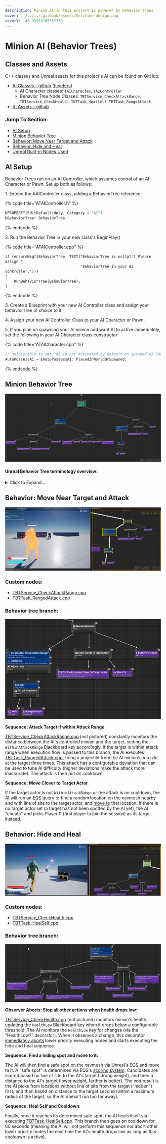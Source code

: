 ```yaml
---
description: Minion AI in this project is powered by Behavior Trees
cover: ../../../.gitbook/assets/Untitled design.png
coverY: -46.33016265337739
---
```


# Minion AI (Behavior Trees)

## Classes and Assets

C++ classes and Unreal assets for this project's AI can be found on GitHub:

* [AI Classes - github](https://github.com/Juwce/ActionRoguelike/tree/main/Source/ActionRoguelike/Private/AI) ([headers](https://github.com/Juwce/ActionRoguelike/tree/main/Source/ActionRoguelike/Private/AI))
  * AI Character classes: `TAICharacter`, `TAIController`
  * Behavior Tree Node Classes: `TBTService_CheckAttackRange`, `TBTService_CheckHealth`, `TBTTask_HealSelf`, `TBTTask_RangeAttack`
* [AI Assets - github](https://github.com/Juwce/ActionRoguelike/tree/main/Content/ActionRoguelike/AI)

### **Jump To Section:**

* [AI Setup](minion-ai-behavior-trees.md#ai-setup)
* [Minion Behavior Tree](minion-ai-behavior-trees.md#minion-behavior-tree)
* [Behavior: Move Near Target and Attack](minion-ai-behavior-trees.md#behavior-move-near-target-and-attack)
* [Behavior: Hide and Heal](minion-ai-behavior-trees.md#behavior-hide-and-heal)
* [Unreal Built-In Nodes Used](minion-ai-behavior-trees.md#unreal-built-ins-1)

## AI Setup

Behavior Trees run on an AI Controller, which assumes control of an AI Character or Pawn. Set up both as follows:

1\. Extend the AAIController class, adding a BehaviorTree reference:

{% code title="ATAIController.h" %}
```cpp
UPROPERTY(EditDefaultsOnly, Category = "AI")
UBehaviorTree* BehaviorTree;
```
{% endcode %}

2\. Run the Behavior Tree in your new class's BeginPlay()

{% code title="ATAIController.cpp" %}
```
if (ensureMsgf(BehaviorTree, TEXT("BehaviorTree is nullptr! Please assign "
                                  "BehaviorTree in your AI controller.")))
{
	RunBehaviorTree(BehaviorTree);
}
```
{% endcode %}

3\. Create a Blueprint with your new AI Controller class and assign your behavior tree of choice to it

4\. Assign your new AI Controller Class to your AI Character or Pawn.

5\. If you plan on spawning your AI minion and want AI to active immediately, set the following in your AI Character class constructor:

{% code title="ATAICharacter.cpp" %}
```cpp
// Unless this is set, AI is not activated by default on spawned AI Characters
AutoPossessAI = EAutoPossessAI::PlacedInWorldOrSpawned;
```
{% endcode %}

## Minion Behavior Tree

![The full behavior tree for the ranged minion AI (broken down below). Services are Green || Decorators are Blue || Composites are Gray || Tasks are Purple](<../../../.gitbook/assets/bt ui.png>)

#### **Unreal Behavior Tree terminology overview:**

<details>

<summary>Click to Expand...</summary>

* [Differences in UE4 Behavior Trees](https://docs.unrealengine.com/4.27/en-US/InteractiveExperiences/ArtificialIntelligence/BehaviorTrees/BehaviorTreesOverview/#differencesinue4behaviortrees) (compared to traditional behavior trees)
* Terminology:
  * **Blackboard** - Key:value store for sharing data between behaviors in the tree (optimized for access and performance).
  * <mark style="color:green;">Service Nodes</mark> - Execute at a defined frequency as long as their branch is being executed. Often used to make checks and update the Blackboard.
  * <mark style="color:blue;">Decorator Nodes</mark> - Attach to other nodes and make decisions on whether or not a branch or node in the tree can execute. Decorator nodes are able to change the flow of a tree by aborting lower priority executing nodes and executing their branch immediately (for example, to have an AI immediately stop whatever it was doing to flee when its health drops low, you might put a decorator node that monitors its health status value in the blackboard and aborts other running nodes when it's set to "Low").
  * <mark style="color:purple;">Task Nodes</mark> - Actionable things to do. Task nodes perform some behavior and don't have an output connection.
  * **Composite Nodes** - The root of a branch that defines how the branch is executed (in sequence, parallel, or select one). Composite nodes can have decorators applied to them to control entry into the branch, and services that will only be active if the children of the composite are being executed.

</details>

## Behavior: Move Near Target and Attack

![AI moves near target and attack it (left) and the behavior tree powering it (right).](<../../../.gitbook/assets/bt demo move and attack.gif>)

### Custom nodes:

* [TBTService\_CheckAttackRange.cpp](https://github.com/Juwce/ActionRoguelike/blob/main/Source/ActionRoguelike/Private/AI/TBTService\_CheckAttackRange.cpp)
* [TBTTask\_RangedAttack.cpp](https://github.com/Juwce/ActionRoguelike/blob/main/Source/ActionRoguelike/Private/AI/TBTTask\_RangedAttack.cpp)

### Behavior tree branch:

![Services are Green || Decorators are Blue || Selectors are Gray || Tasks are Purple](<../../../.gitbook/assets/image (4).png>)

**Sequence: Attack Target if within Attack Range**

[TBTService\_CheckAttackRange.cpp](https://github.com/Juwce/ActionRoguelike/blob/main/Source/ActionRoguelike/Private/AI/TBTService\_CheckAttackRange.cpp) (not pictured) constantly monitors the distance between the AI's controlled minion and the target, setting the `WithinAttackRange` Blackboard key accordingly. If the target is within attack range when execution flow is passed to this branch, the AI executes [TBTTask\_RangedAttack.cpp](https://github.com/Juwce/ActionRoguelike/blob/main/Source/ActionRoguelike/Private/AI/TBTTask\_RangedAttack.cpp), firing a projectile from the AI minion's muzzle at the target three times. This attack has a configurable deviation that can be used to tune AI difficulty (higher deviations make the attack more inaccurate). The attack is then put on cooldown.

**Sequence: Move Closer to Target Actor**

If the target actor is not `WithinAttackRange` or the attack is on cooldown, the AI will run an [EQS](https://docs.unrealengine.com/4.27/en-US/InteractiveExperiences/ArtificialIntelligence/EQS/) query to find a random location on the navmesh nearby and with line of site to the target actor, and [move to](https://docs.unrealengine.com/4.26/en-US/BlueprintAPI/AI/Navigation/MovetoLocation/) that location. If there is no target actor set (a target has not been spotted by the AI yet), the AI "cheats" and picks Player 0 (first player to join the session) as its target instead.

## Behavior: Hide and Heal

![Upon dropping to low health, the AI will stop whatever it is doing immediately to go hide and heal.](<../../../.gitbook/assets/bt demo hide and heal.gif>)

### Custom nodes:

* [TBTService\_CheckHealth.cpp](https://github.com/Juwce/ActionRoguelike/blob/main/Source/ActionRoguelike/Private/AI/TBTService\_CheckHealth.cpp)
* [TBTTask\_HealSelf.cpp](https://github.com/Juwce/ActionRoguelike/blob/main/Source/ActionRoguelike/Private/AI/TBTTask\_HealSelf.cpp)

### Behavior tree branch:

![Services are Green || Decorators are Blue || Selectors are Gray || Tasks are Purple](<../../../.gitbook/assets/image (3).png>)

**Observer Aborts: Stop all other actions when health drops low:**

[TBTService\_CheckHealth.cpp](https://github.com/Juwce/ActionRoguelike/blob/main/Source/ActionRoguelike/Private/AI/TBTService\_CheckHealth.cpp) (not pictured) monitors minion's health, updating the `HealthLow` Blackboard key when it drops below a configurable threshold. The AI monitors the `HealthLow` key for changes (via the "HealthLow?" decorator). When it observes a change, this decorator [immediately aborts](https://docs.unrealengine.com/4.27/en-US/InteractiveExperiences/ArtificialIntelligence/BehaviorTrees/BehaviorTreeNodeReference/BehaviorTreeNodeReferenceDecorators/) lower priority executing nodes and starts executing the hide and heal sequence.

**Sequence: Find a hiding spot and move to it:**

The AI will then find a safe spot on the navmesh via Unreal's EQS and move to it. A "safe spot" is determined via EQS's [scoring system](https://docs.unrealengine.com/4.27/en-US/InteractiveExperiences/ArtificialIntelligence/EQS/EQSNodeReference/EQSNodeReferenceTests/). Candidates are scored based on line of site to the AI's target (strong weight), and then a distance to the AI's target (lower weight, farther is better). The end result is the AI picks from locations without line of site from the target ("hidden") first, and then based on distance to the target second (within a maximum radius of the target, so the AI doesn't run too far away).

**Sequence: Heal Self and Cooldown:**

Finally, once it reaches its determined safe spot, the AI heals itself via executing [TBTTask\_HealSelf.cpp](https://github.com/Juwce/ActionRoguelike/blob/main/Source/ActionRoguelike/Private/AI/TBTTask\_HealSelf.cpp). This branch then goes on cooldown for 60 seconds (meaning the AI will not perform this sequence nor abort other lower priority nodes the next time the AI's health drops low as long as this cooldown is active).
